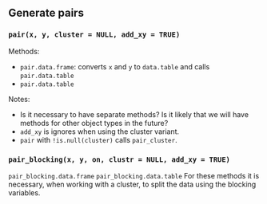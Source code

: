 

Generate pairs
--------------------------

### `pair(x, y, cluster = NULL, add_xy = TRUE)`

Methods:

- `pair.data.frame`: converts `x` and `y` to `data.table` and calls `pair.data.table`
- `pair.data.table`

Notes:
- Is it necessary to have separate methods? Is it likely that we will have methods for other object
  types in the future? 
- `add_xy` is ignores when using the cluster variant.
- `pair` with `!is.null(cluster)` calls `pair_cluster`.


### `pair_blocking(x, y, on, clustr = NULL, add_xy = TRUE)`

`pair_blocking.data.frame`
`pair_blocking.data.table`
For these methods it is necessary, when working with a cluster, to split the data using the blocking
variables. 

